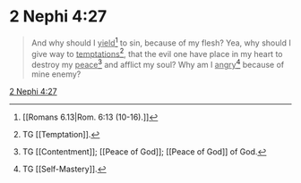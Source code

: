 # 2 Nephi 4:27

> And why should I <u>yield</u>[^a] to sin, because of my flesh? Yea, why should I give way to <u>temptations</u>[^b], that the evil one have place in my heart to destroy my <u>peace</u>[^c] and afflict my soul? Why am I <u>angry</u>[^d] because of mine enemy?

[2 Nephi 4:27](https://www.churchofjesuschrist.org/study/scriptures/bofm/2-ne/4?lang=eng&id=p27#p27)


[^a]: [[Romans 6.13|Rom. 6:13 (10-16).]]
[^b]: TG [[Temptation]].
[^c]: TG [[Contentment]]; [[Peace of God]]; [[Peace of God]] of God.
[^d]: TG [[Self-Mastery]].
